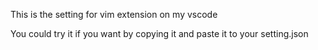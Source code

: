 This is the setting for vim extension on my vscode

You could try it if you want by copying it and paste it to your setting.json

